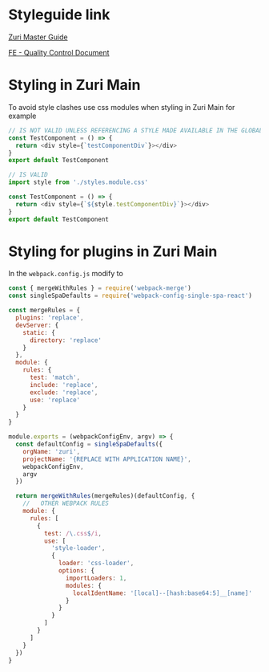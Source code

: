 # Styleguide link

[Zuri Master Guide](https://www.figma.com/file/srHjZ2Ztg7yOS7XDJMMX4m/Zuri-Chat-Master-Board?node-id=19%3A19322)

[FE - Quality Control Document](https://docs.google.com/document/d/1Sbq-ZC4O5477cx5cRuZKReVsdglABg7c585NAoZTHIU/edit?usp=sharing)

# Styling in Zuri Main

To avoid style clashes use css modules when styling in Zuri Main
for example

```ts
// IS NOT VALID UNLESS REFERENCING A STYLE MADE AVAILABLE IN THE GLOBAL STYLESHEET
const TestComponent = () => {
  return <div style={`testComponentDiv`}></div>
}
export default TestComponent
```

```ts
// IS VALID
import style from './styles.module.css'

const TestComponent = () => {
  return <div style={`${style.testComponentDiv}`}></div>
}
export default TestComponent
```

# Styling for plugins in Zuri Main

In the `webpack.config.js` modify to

```js
const { mergeWithRules } = require('webpack-merge')
const singleSpaDefaults = require('webpack-config-single-spa-react')

const mergeRules = {
  plugins: 'replace',
  devServer: {
    static: {
      directory: 'replace'
    }
  },
  module: {
    rules: {
      test: 'match',
      include: 'replace',
      exclude: 'replace',
      use: 'replace'
    }
  }
}

module.exports = (webpackConfigEnv, argv) => {
  const defaultConfig = singleSpaDefaults({
    orgName: 'zuri',
    projectName: '{REPLACE WITH APPLICATION NAME}',
    webpackConfigEnv,
    argv
  })

  return mergeWithRules(mergeRules)(defaultConfig, {
    //   OTHER WEBPACK RULES
    module: {
      rules: [
        {
          test: /\.css$/i,
          use: [
            'style-loader',
            {
              loader: 'css-loader',
              options: {
                importLoaders: 1,
                modules: {
                  localIdentName: '[local]--[hash:base64:5]__[name]'
                }
              }
            }
          ]
        }
      ]
    }
  })
}
```
